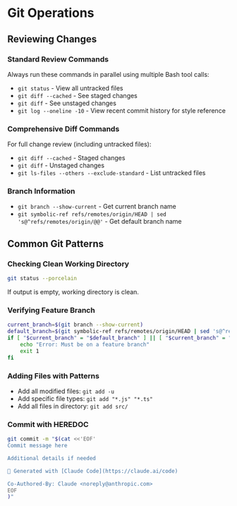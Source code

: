 # Git Operations

## Reviewing Changes

### Standard Review Commands

Always run these commands in parallel using multiple Bash tool calls:

- `git status` - View all untracked files
- `git diff --cached` - See staged changes
- `git diff` - See unstaged changes
- `git log --oneline -10` - View recent commit history for style reference

### Comprehensive Diff Commands

For full change review (including untracked files):

- `git diff --cached` - Staged changes
- `git diff` - Unstaged changes
- `git ls-files --others --exclude-standard` - List untracked files

### Branch Information

- `git branch --show-current` - Get current branch name
- `git symbolic-ref refs/remotes/origin/HEAD | sed 's@^refs/remotes/origin/@@'` - Get default branch name

## Common Git Patterns

### Checking Clean Working Directory

```bash
git status --porcelain
```

If output is empty, working directory is clean.

### Verifying Feature Branch

```bash
current_branch=$(git branch --show-current)
default_branch=$(git symbolic-ref refs/remotes/origin/HEAD | sed 's@^refs/remotes/origin/@@')
if [ "$current_branch" = "$default_branch" ] || [ "$current_branch" = "main" ] || [ "$current_branch" = "master" ]; then
    echo "Error: Must be on a feature branch"
    exit 1
fi
```

### Adding Files with Patterns

- Add all modified files: `git add -u`
- Add specific file types: `git add "*.js" "*.ts"`
- Add all files in directory: `git add src/`

### Commit with HEREDOC

```bash
git commit -m "$(cat <<'EOF'
Commit message here

Additional details if needed

🤖 Generated with [Claude Code](https://claude.ai/code)

Co-Authored-By: Claude <noreply@anthropic.com>
EOF
)"
```
